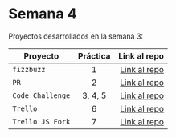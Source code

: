 # Semana 4 

Proyectos desarrollados en la semana 3:

| Proyecto | Práctica | Link al repo |
| ------------- |:-------------:| -----:|
|`fizzbuzz`|1|[Link al repo](https://github.com/cesargonzalez89/fizzbuz)|
|`PR`|2|[Link al repo](https://github.com/cesargonzalez89/fizzbuzz-PR)|
|`Code Challenge`|3, 4, 5|[Link al repo](https://github.com/cesargonzalez89/Visual-Thinking-API)|
|`Trello`|6|[Link al repo]()|
|`Trello JS Fork`|7|[Link al repo](https://github.com/cesargonzalez89/Trello-Js)|
